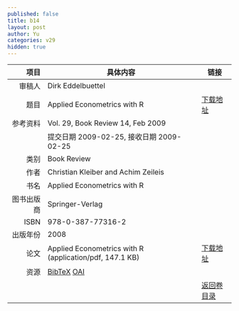 ```yaml
---
published: false
title: b14
layout: post
author: Yu
categories: v29
hidden: true
---
```


| 项目 | 具体内容 | 链接 |
|---:|---|---|
| 审稿人 | Dirk Eddelbuettel| |
| 题目 |Applied Econometrics with R | [下载地址](http://www.jstatsoft.org/v29/b14/paper) |
| 参考资料 |Vol. 29, Book Review 14, Feb 2009 | |
| | 提交日期 2009-02-25, 接收日期 2009-02-25| | 
| 类别 | Book Review| |
| 作者 | Christian Kleiber and Achim Zeileis| |
| 书名| Applied Econometrics with R| |
| 图书出版商 | Springer-Verlag| |
| ISBN | 978-0-387-77316-2| |
| 出版年份 | 2008| |
| 论文 | Applied Econometrics with R  (application/pdf, 147.1 KB)| [下载地址](http://www.jstatsoft.org/v29/b14/paper) |
| 资源 | [BibTeX](http://www.jstatsoft.org/v29/b14/bibtex) [OAI](http://www.jstatsoft.org/oai?verb=GetRecord&identifier=oai.jstatsoft/v29/b14&prefix=oai_dc)| |
| |  | [返回卷目录]({{site.baseurl}}/volume/v29.html) |